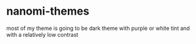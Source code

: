# nanomi-themes
most of my theme is going to be dark theme with purple or white tint and with a relatively low contrast
